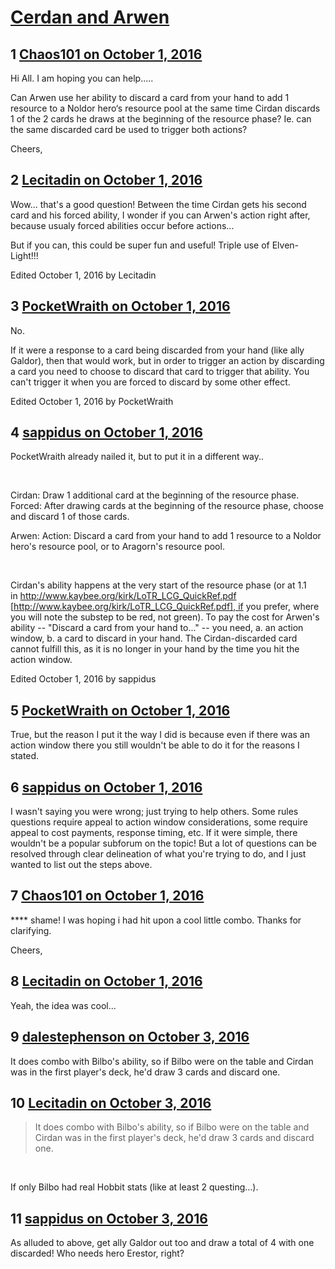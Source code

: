 # [Cerdan and Arwen](https://community.fantasyflightgames.com/topic/231409-cerdan-and-arwen/)

## 1 [Chaos101 on October 1, 2016](https://community.fantasyflightgames.com/topic/231409-cerdan-and-arwen/?do=findComment&comment=2438896)

Hi All. I am hoping you can help.....

Can Arwen use her ability to discard a card from your hand to add 1 resource to a Noldor hero‘s resource pool at the same time Cirdan discards 1 of the 2 cards he draws at the beginning of the resource phase? Ie. can the same discarded card be used to trigger both actions?

Cheers,

## 2 [Lecitadin on October 1, 2016](https://community.fantasyflightgames.com/topic/231409-cerdan-and-arwen/?do=findComment&comment=2438905)

Wow... that's a good question! Between the time Cirdan gets his second card and his forced ability, I wonder if you can Arwen's action right after, because usualy forced abilities occur before actions...

But if you can, this could be super fun and useful! Triple use of Elven-Light!!!

Edited October 1, 2016 by Lecitadin

## 3 [PocketWraith on October 1, 2016](https://community.fantasyflightgames.com/topic/231409-cerdan-and-arwen/?do=findComment&comment=2438908)

No.

If it were a response to a card being discarded from your hand (like ally Galdor), then that would work, but in order to trigger an action by discarding a card you need to choose to discard that card to trigger that ability. You can't trigger it when you are forced to discard by some other effect.

Edited October 1, 2016 by PocketWraith

## 4 [sappidus on October 1, 2016](https://community.fantasyflightgames.com/topic/231409-cerdan-and-arwen/?do=findComment&comment=2438935)

PocketWraith already nailed it, but to put it in a different way..

 

Cirdan: Draw 1 additional card at the beginning of the resource phase. Forced: After drawing cards at the beginning of the resource phase, choose and discard 1 of those cards.

Arwen: Action: Discard a card from your hand to add 1 resource to a Noldor hero's resource pool, or to Aragorn's resource pool.

 

Cirdan's ability happens at the very start of the resource phase (or at 1.1 in http://www.kaybee.org/kirk/LoTR_LCG_QuickRef.pdf [http://www.kaybee.org/kirk/LoTR_LCG_QuickRef.pdf], if you prefer, where you will note the substep to be red, not green). To pay the cost for Arwen's ability -- "Discard a card from your hand to..." -- you need, a. an action window, b. a card to discard in your hand. The Cirdan-discarded card cannot fulfill this, as it is no longer in your hand by the time you hit the action window.

Edited October 1, 2016 by sappidus

## 5 [PocketWraith on October 1, 2016](https://community.fantasyflightgames.com/topic/231409-cerdan-and-arwen/?do=findComment&comment=2438974)

True, but the reason I put it the way I did is because even if there was an action window there you still wouldn't be able to do it for the reasons I stated.

## 6 [sappidus on October 1, 2016](https://community.fantasyflightgames.com/topic/231409-cerdan-and-arwen/?do=findComment&comment=2438996)

I wasn't saying you were wrong; just trying to help others. Some rules questions require appeal to action window considerations, some require appeal to cost payments, response timing, etc. If it were simple, there wouldn't be a popular subforum on the topic! But a lot of questions can be resolved through clear delineation of what you're trying to do, and I just wanted to list out the steps above.

## 7 [Chaos101 on October 1, 2016](https://community.fantasyflightgames.com/topic/231409-cerdan-and-arwen/?do=findComment&comment=2439020)

**** shame! I was hoping i had hit upon a cool little combo. Thanks for clarifying.

Cheers,

## 8 [Lecitadin on October 1, 2016](https://community.fantasyflightgames.com/topic/231409-cerdan-and-arwen/?do=findComment&comment=2439046)

Yeah, the idea was cool...

## 9 [dalestephenson on October 3, 2016](https://community.fantasyflightgames.com/topic/231409-cerdan-and-arwen/?do=findComment&comment=2440719)

It does combo with Bilbo's ability, so if Bilbo were on the table and Cirdan was in the first player's deck, he'd draw 3 cards and discard one.

## 10 [Lecitadin on October 3, 2016](https://community.fantasyflightgames.com/topic/231409-cerdan-and-arwen/?do=findComment&comment=2440786)

> It does combo with Bilbo's ability, so if Bilbo were on the table and Cirdan was in the first player's deck, he'd draw 3 cards and discard one.

 

If only Bilbo had real Hobbit stats (like at least 2 questing...).

## 11 [sappidus on October 3, 2016](https://community.fantasyflightgames.com/topic/231409-cerdan-and-arwen/?do=findComment&comment=2440851)

As alluded to above, get ally Galdor out too and draw a total of 4 with one discarded! Who needs hero Erestor, right?

